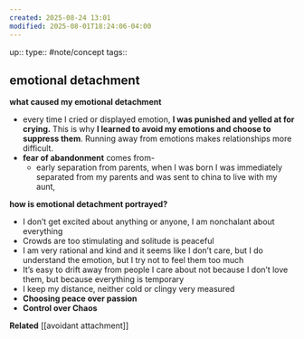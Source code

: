 ```yaml
---
created: 2025-08-24 13:01
modified: 2025-08-01T18:24:06-04:00
---
```

up::
type:: #note/concept 
tags::
## emotional detachment

**what caused my emotional detachment**
- every time I cried or displayed emotion, **I was punished and yelled at for crying.** This is why **I learned to avoid my emotions and choose to suppress them**. Running away from emotions makes relationships more difficult.
- **fear of abandonment** comes from-
	- early separation from parents, when I was born I was immediately separated from my parents and was sent to china to live with my aunt, 

**how is emotional detachment portrayed?**
-  I don’t get excited about anything or anyone, I am nonchalant about everything
- Crowds are too stimulating and solitude is peaceful
- I am very rational and kind and it seems like I don’t care, but I do understand the emotion, but I try not to feel them too much
- It’s easy to drift away from people I care about not because I don’t love them, but because everything is temporary 
- I keep my distance, neither cold or clingy very measured
- **Choosing peace over passion**
- **Control over Chaos**

**Related**
[[avoidant attachment]]
